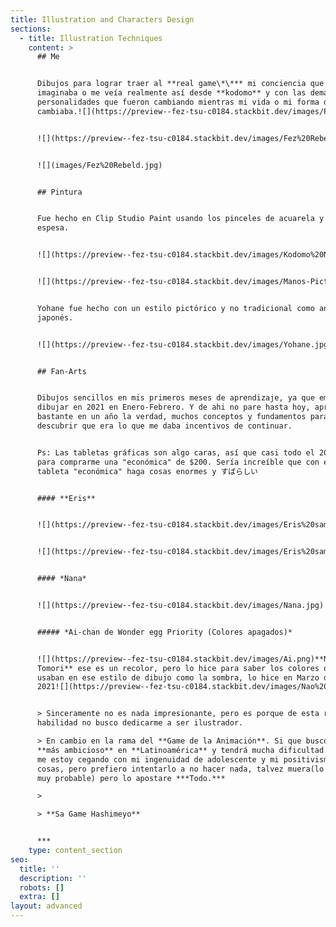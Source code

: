 ```yaml
---
title: Illustration and Characters Design
sections:
  - title: Illustration Techniques
    content: >
      ## Me


      Dibujos para lograr traer al **real game\*\*** mi conciencia que me
      imaginaba o me veía realmente así desde **kodomo** y con las demás
      personalidades que fueron cambiando mientras mi vida o mi forma de ser
      cambiaba.![](https://preview--fez-tsu-c0184.stackbit.dev/images/Perspectiva.jpg)


      ![](https://preview--fez-tsu-c0184.stackbit.dev/images/Fez%20Rebeld.jpg)


      ![](images/Fez%20Rebeld.jpg)


      ## Pintura


      Fue hecho en Clip Studio Paint usando los pinceles de acuarela y pintura
      espesa.


      ![](https://preview--fez-tsu-c0184.stackbit.dev/images/Kodomo%20Ni%C3%B1a%20Hand.jpg)


      ![](https://preview--fez-tsu-c0184.stackbit.dev/images/Manos-Picture-Darktone.jpg)


      Yohane fue hecho con un estilo pictórico y no tradicional como anime
      japonés.


      ![](https://preview--fez-tsu-c0184.stackbit.dev/images/Yohane.jpg)


      ## Fan-Arts


      Dibujos sencillos en mis primeros meses de aprendizaje, ya que empecé a
      dibujar en 2021 en Enero-Febrero. Y de ahi no pare hasta hoy, aprendí
      bastante en un año la verdad, muchos conceptos y fundamentos para
      descubrir que era lo que me daba incentivos de continuar.


      Ps: Las tabletas gráficas son algo caras, así que casi todo el 2020 ahorre
      para comprarme una "económica" de $200. Sería increíble que con esa
      tableta "económica" haga cosas enormes y すばらしい


      #### **Eris**


      ![](https://preview--fez-tsu-c0184.stackbit.dev/images/Eris%20sama%20kawai%20angry.jpg)


      ![](https://preview--fez-tsu-c0184.stackbit.dev/images/Eris%20sama%20Recort.jpg)


      #### *Nana*


      ![](https://preview--fez-tsu-c0184.stackbit.dev/images/Nana.jpg)


      ##### *Ai-chan de Wonder egg Priority (Colores apagados)*


      ![](https://preview--fez-tsu-c0184.stackbit.dev/images/Ai.png)**Nao
      Tomori** ese es un recolor, pero lo hice para saber los colores que se
      usaban en ese estilo de dibujo como la sombra, lo hice en Marzo de
      2021![](https://preview--fez-tsu-c0184.stackbit.dev/images/Nao%20Tomori.jpg)


      > Sinceramente no es nada impresionante, pero es porque de esta rama de
      habilidad no busco dedicarme a ser ilustrador.

      > En cambio en la rama del **Game de la Animación**. Si que busco algo
      **más ambicioso** en **Latinoamérica** y tendrá mucha dificultad. Talvez
      me estoy cegando con mi ingenuidad de adolescente y mi positivismo de las
      cosas, pero prefiero intentarlo a no hacer nada, talvez muera(lo cual es
      muy probable) pero lo apostare ***Todo.***

      >

      > **Sa Game Hashimeyo**


      ***
    type: content_section
seo:
  title: ''
  description: ''
  robots: []
  extra: []
layout: advanced
---
```

